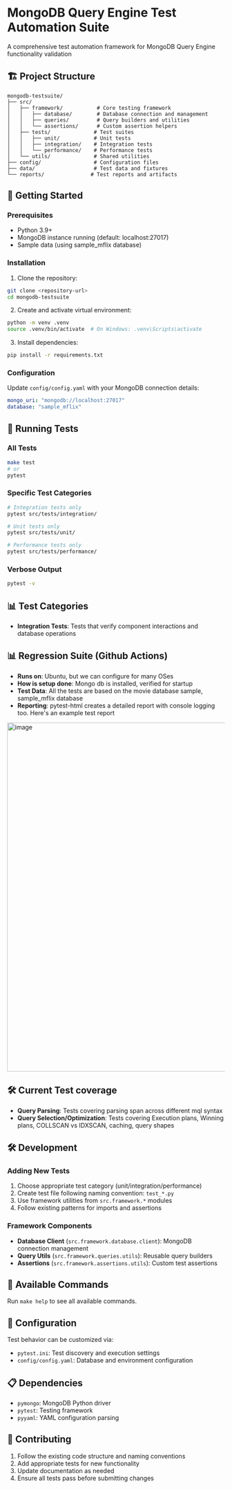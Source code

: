 # MongoDB Query Engine Test Automation Suite

A comprehensive test automation framework for MongoDB Query Engine functionality validation

## 🏗️ Project Structure

```
mongodb-testsuite/
├── src/
│   ├── framework/           # Core testing framework
│   │   ├── database/        # Database connection and management
│   │   ├── queries/         # Query builders and utilities
│   │   └── assertions/      # Custom assertion helpers
│   ├── tests/              # Test suites
│   │   ├── unit/           # Unit tests
│   │   ├── integration/    # Integration tests
│   │   └── performance/    # Performance tests
│   └── utils/              # Shared utilities
├── config/                 # Configuration files
├── data/                   # Test data and fixtures
└── reports/               # Test reports and artifacts
```

## 🚀 Getting Started

### Prerequisites

- Python 3.9+
- MongoDB instance running (default: localhost:27017)
- Sample data (using sample_mflix database)

### Installation

1. Clone the repository:
```bash
git clone <repository-url>
cd mongodb-testsuite
```

2. Create and activate virtual environment:
```bash
python -m venv .venv
source .venv/bin/activate  # On Windows: .venv\Scripts\activate
```

3. Install dependencies:
```bash
pip install -r requirements.txt
```

### Configuration

Update `config/config.yaml` with your MongoDB connection details:
```yaml
mongo_uri: "mongodb://localhost:27017"
database: "sample_mflix"
```

## 🧪 Running Tests

### All Tests
```bash
make test
# or
pytest
```

### Specific Test Categories
```bash
# Integration tests only
pytest src/tests/integration/

# Unit tests only
pytest src/tests/unit/

# Performance tests only
pytest src/tests/performance/
```

### Verbose Output
```bash
pytest -v
```

## 📊 Test Categories

- **Integration Tests**: Tests that verify component interactions and database operations

## 📊 Regression Suite (Github Actions)

- **Runs on**: Ubuntu, but we can configure for many OSes
- **How is setup done**: Mongo db is installed, verified for startup
- **Test Data**: All the tests are based on the movie database sample, sample_mflix database
- **Reporting**: pytest-html creates a detailed report with console logging too. Here's an example test report
<img width="1720" height="808" alt="image" src="https://github.com/user-attachments/assets/babb8ba6-eedc-4ee7-8ee6-16ef98cde1f7" />

## 🛠️ Current Test coverage
- **Query Parsing**: Tests covering parsing span across different mql syntax
- **Query Selection/Optimization**: Tests covering Execution plans, Winning plans, COLLSCAN vs IDXSCAN, caching, query shapes 


## 🛠️ Development

### Adding New Tests

1. Choose appropriate test category (unit/integration/performance)
2. Create test file following naming convention: `test_*.py`
3. Use framework utilities from `src.framework.*` modules
4. Follow existing patterns for imports and assertions

### Framework Components

- **Database Client** (`src.framework.database.client`): MongoDB connection management
- **Query Utils** (`src.framework.queries.utils`): Reusable query builders
- **Assertions** (`src.framework.assertions.utils`): Custom test assertions

## 📝 Available Commands

Run `make help` to see all available commands.

## 🔧 Configuration

Test behavior can be customized via:
- `pytest.ini`: Test discovery and execution settings
- `config/config.yaml`: Database and environment configuration

## 📋 Dependencies

- `pymongo`: MongoDB Python driver
- `pytest`: Testing framework
- `pyyaml`: YAML configuration parsing

## 🤝 Contributing

1. Follow the existing code structure and naming conventions
2. Add appropriate tests for new functionality
3. Update documentation as needed
4. Ensure all tests pass before submitting changes
